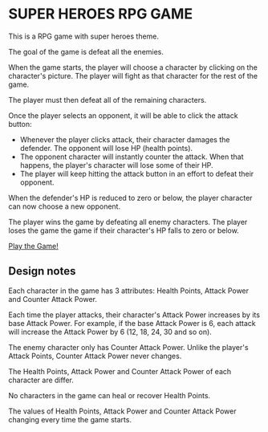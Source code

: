 # SUPER HEROES RPG GAME

This is a RPG game with super heroes theme.

The goal of the game is defeat all the enemies.

When the game starts, the player will choose a character by clicking on the character's picture. The player will fight as that character for the rest of the game.

The player must then defeat all of the remaining characters.

Once the player selects an opponent, it will be able to click the attack button:

 - Whenever the player clicks attack, their character damages the defender. The opponent will lose HP (health points). 
 - The opponent character will instantly counter the attack. When that happens, the player's character will lose some of their HP. 
 - The player will keep hitting the attack button in an effort to defeat their opponent.
 
When the defender's HP is reduced to zero or below, the player character can now choose a new opponent.

The player wins the game by defeating all enemy characters. The player loses the game the game if their character's HP falls to zero or below.

[Play the Game!](https://carolinapc.github.io/unit-4-game/)

## Design notes

Each character in the game has 3 attributes: Health Points, Attack Power and Counter Attack Power.

Each time the player attacks, their character's Attack Power increases by its base Attack Power. For example, if the base Attack Power is 6, each attack will increase the Attack Power by 6 (12, 18, 24, 30 and so on).

The enemy character only has Counter Attack Power. Unlike the player's Attack Points, Counter Attack Power never changes.

The Health Points, Attack Power and Counter Attack Power of each character are differ.

No characters in the game can heal or recover Health Points. 

The values of Health Points, Attack Power and Counter Attack Power changing every time the game starts.
